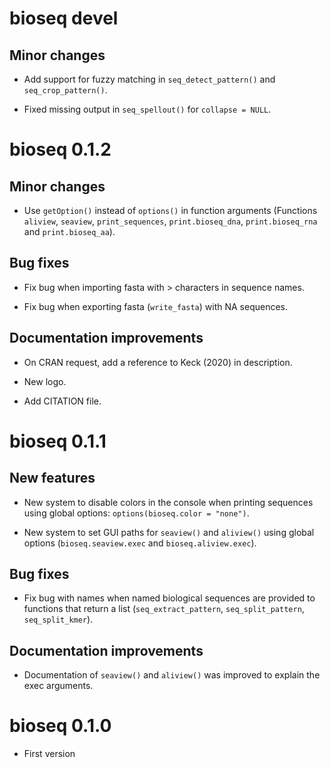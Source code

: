 # bioseq devel

## Minor changes

* Add support for fuzzy matching in `seq_detect_pattern()` and `seq_crop_pattern()`.

* Fixed missing output in `seq_spellout()` for `collapse = NULL`.

# bioseq 0.1.2

## Minor changes

* Use `getOption()` instead of `options()` in function arguments (Functions `aliview`, `seaview`, `print_sequences`, `print.bioseq_dna`, `print.bioseq_rna` and `print.bioseq_aa`).

## Bug fixes

* Fix bug when importing fasta with > characters in sequence names.

* Fix bug when exporting fasta (`write_fasta`) with NA sequences.

## Documentation improvements

* On CRAN request, add a reference to Keck (2020) in description.

* New logo.

* Add CITATION file.


# bioseq 0.1.1

## New features

* New system to disable colors in the console when printing sequences using
global options: `options(bioseq.color = "none")`.

* New system to set GUI paths for `seaview()` and `aliview()` using global
options (`bioseq.seaview.exec` and `bioseq.aliview.exec`).

## Bug fixes

* Fix bug with names when named biological sequences are provided to
functions that return a list (`seq_extract_pattern`, `seq_split_pattern`,
`seq_split_kmer`).

## Documentation improvements

* Documentation of `seaview()` and `aliview()` was improved to explain
the exec arguments.



# bioseq 0.1.0

* First version
